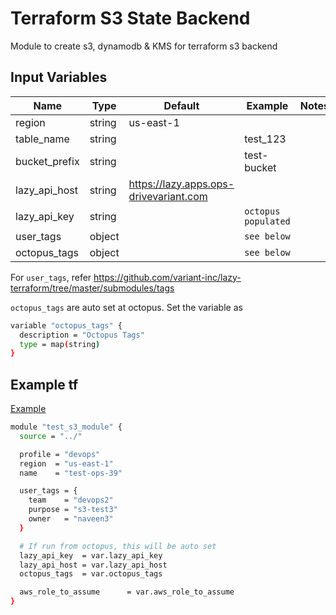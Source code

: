 # Terraform S3 State Backend

Module to create s3, dynamodb & KMS for terraform s3 backend

## Input Variables

 | Name          | Type   | Default                                  | Example             | Notes |
 | ------------- | ------ | ---------------------------------------- | ------------------- | ----- |
 | region        | string | us-east-1                                |                     |       |
 | table_name    | string |                                          | test_123            |       |
 | bucket_prefix | string |                                          | test-bucket         |       |
 | lazy_api_host | string | <https://lazy.apps.ops-drivevariant.com> |                     |       |
 | lazy_api_key  | string |                                          | `octopus populated` |       |
 | user_tags     | object |                                          | `see below`         |       |
 | octopus_tags  | object |                                          | `see below`         |       |

For `user_tags`, refer <https://github.com/variant-inc/lazy-terraform/tree/master/submodules/tags>

`octopus_tags` are auto set at octopus. Set the variable as

```bash
variable "octopus_tags" {
  description = "Octopus Tags"
  type = map(string)
}
```

## Example tf

[Example](./tests/main.tf)

```bash
module "test_s3_module" {
  source = "../"

  profile = "devops"
  region  = "us-east-1"
  name    = "test-ops-39"

  user_tags = {
    team    = "devops2"
    purpose = "s3-test3"
    owner   = "naveen3"
  }

  # If run from octopus, this will be auto set
  lazy_api_key  = var.lazy_api_key
  lazy_api_host = var.lazy_api_host
  octopus_tags  = var.octopus_tags

  aws_role_to_assume      = var.aws_role_to_assume
}
```
